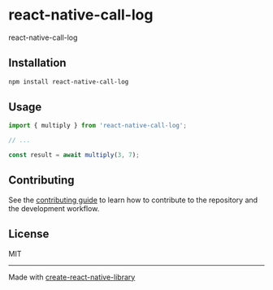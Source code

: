 # react-native-call-log

react-native-call-log

## Installation

```sh
npm install react-native-call-log
```

## Usage

```js
import { multiply } from 'react-native-call-log';

// ...

const result = await multiply(3, 7);
```

## Contributing

See the [contributing guide](CONTRIBUTING.md) to learn how to contribute to the repository and the development workflow.

## License

MIT

---

Made with [create-react-native-library](https://github.com/callstack/react-native-builder-bob)
